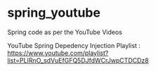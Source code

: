 # spring_youtube
Spring code as per the YouTube Videos

YouTube Spring Depedency Injection Playlist : https://www.youtube.com/playlist?list=PLIRnO_sdVuEfGFQ5DJfdWCrJwpCTDCDz8

